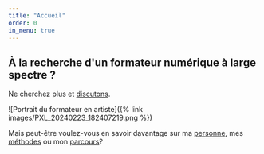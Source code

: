 ```yaml
---
title: "Accueil"
order: 0
in_menu: true
---
```

## À la recherche d'un formateur numérique à large spectre ?

Ne cherchez plus et [discutons](https://galthubu.github.io/formateur/contact.html).

![Portrait du formateur en artiste]({% link images/PXL_20240223_182407219.png %})

Mais peut-être voulez-vous en savoir davantage sur ma [personne](https://galthubu.github.io/formateur/formateur%20numerique.html), mes [méthodes](https://galthubu.github.io/formateur/mes%20methodes.html) ou mon [parcours](https://galthubu.github.io/formateur/cv%20exhaustif.html)? 